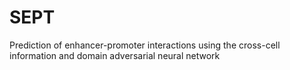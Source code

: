 # SEPT
Prediction of enhancer-promoter interactions using the cross-cell information and domain adversarial neural network

